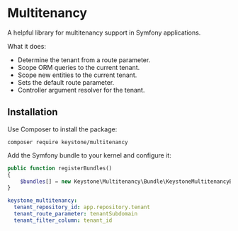 # Multitenancy

A helpful library for multitenancy support in Symfony applications.

What it does:

* Determine the tenant from a route parameter.
* Scope ORM queries to the current tenant.
* Scope new entities to the current tenant.
* Sets the default route parameter.
* Controller argument resolver for the tenant.

## Installation

Use Composer to install the package:

```
composer require keystone/multitenancy
```

Add the Symfony bundle to your kernel and configure it:

```php
public function registerBundles()
{
    $bundles[] = new Keystone\Multitenancy\Bundle\KeystoneMultitenancyBundle();
}
```

```yml
keystone_multitenancy:
  tenant_repository_id: app.repository.tenant
  tenant_route_parameter: tenantSubdomain
  tenant_filter_column: tenant_id
```
